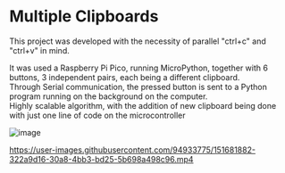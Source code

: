 # Multiple Clipboards

This project was developed with the necessity of parallel "ctrl+c" and "ctrl+v" in mind.

It was used a Raspberry Pi Pico, running MicroPython, together with 6 buttons, 3 independent pairs, each being a different clipboard.  
Through Serial communication, the pressed button is sent to a Python program running on the background on the computer.  
Highly scalable algorithm, with the addition of new clipboard being done with just one line of code on the microcontroller

![image](https://user-images.githubusercontent.com/94933775/151689037-08af9a1b-ea22-4494-b38b-43225db0bd54.png)

https://user-images.githubusercontent.com/94933775/151681882-322a9d16-30a8-4bb3-bd25-5b698a498c96.mp4
